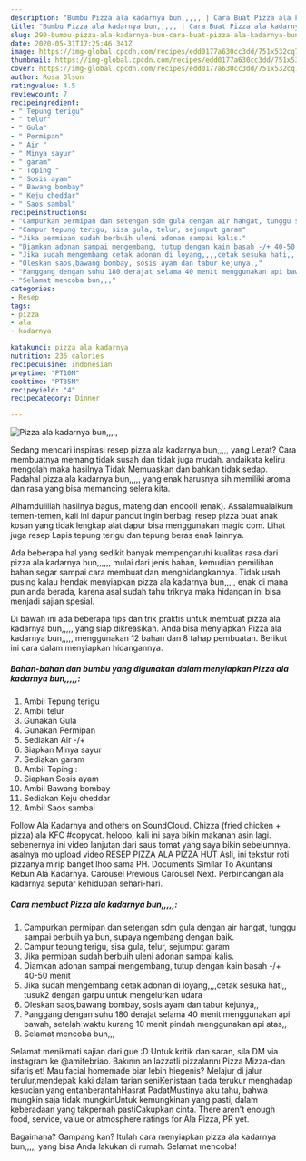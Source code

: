 ```yaml
---
description: "Bumbu Pizza ala kadarnya bun,,,,, | Cara Buat Pizza ala kadarnya bun,,,,, Yang Paling Enak"
title: "Bumbu Pizza ala kadarnya bun,,,,, | Cara Buat Pizza ala kadarnya bun,,,,, Yang Paling Enak"
slug: 290-bumbu-pizza-ala-kadarnya-bun-cara-buat-pizza-ala-kadarnya-bun-yang-paling-enak
date: 2020-05-31T17:25:46.341Z
image: https://img-global.cpcdn.com/recipes/edd0177a630cc3dd/751x532cq70/pizza-ala-kadarnya-bun-foto-resep-utama.jpg
thumbnail: https://img-global.cpcdn.com/recipes/edd0177a630cc3dd/751x532cq70/pizza-ala-kadarnya-bun-foto-resep-utama.jpg
cover: https://img-global.cpcdn.com/recipes/edd0177a630cc3dd/751x532cq70/pizza-ala-kadarnya-bun-foto-resep-utama.jpg
author: Rosa Olson
ratingvalue: 4.5
reviewcount: 7
recipeingredient:
- " Tepung terigu"
- " telur"
- " Gula"
- " Permipan"
- " Air "
- " Minya sayur"
- " garam"
- " Toping "
- " Sosis ayam"
- " Bawang bombay"
- " Keju cheddar"
- " Saos sambal"
recipeinstructions:
- "Campurkan permipan dan setengan sdm gula dengan air hangat, tunggu sampai berbuih ya bun, supaya ngembang dengan baik."
- "Campur tepung terigu, sisa gula, telur, sejumput garam"
- "Jika permipan sudah berbuih uleni adonan sampai kalis."
- "Diamkan adonan sampai mengembang, tutup dengan kain basah -/+ 40-50 menit"
- "Jika sudah mengembang cetak adonan di loyang,,,,cetak sesuka hati,, tusuk2 dengan garpu untuk mengelurkan udara"
- "Oleskan saos,bawang bombay, sosis ayam dan tabur kejunya,,"
- "Panggang dengan suhu 180 derajat selama 40 menit menggunakan api bawah, setelah waktu kurang 10 menit pindah menggunakan api atas,,"
- "Selamat mencoba bun,,,"
categories:
- Resep
tags:
- pizza
- ala
- kadarnya

katakunci: pizza ala kadarnya 
nutrition: 236 calories
recipecuisine: Indonesian
preptime: "PT10M"
cooktime: "PT35M"
recipeyield: "4"
recipecategory: Dinner

---
```



![Pizza ala kadarnya bun,,,,,](https://img-global.cpcdn.com/recipes/edd0177a630cc3dd/751x532cq70/pizza-ala-kadarnya-bun-foto-resep-utama.jpg)

Sedang mencari inspirasi resep pizza ala kadarnya bun,,,,, yang Lezat? Cara membuatnya memang tidak susah dan tidak juga mudah. andaikata keliru mengolah maka hasilnya Tidak Memuaskan dan bahkan tidak sedap. Padahal pizza ala kadarnya bun,,,,, yang enak harusnya sih memiliki aroma dan rasa yang bisa memancing selera kita.

Alhamdulillah hasilnya bagus, mateng dan endooll (enak). Assalamualaikum temen-temen, kali ini dapur pandut ingin berbagi resep pizza buat anak kosan yang tidak lengkap alat dapur bisa menggunakan magic com. Lihat juga resep Lapis tepung terigu dan tepung beras enak lainnya.

Ada beberapa hal yang sedikit banyak mempengaruhi kualitas rasa dari pizza ala kadarnya bun,,,,,, mulai dari jenis bahan, kemudian pemilihan bahan segar sampai cara membuat dan menghidangkannya. Tidak usah pusing kalau hendak menyiapkan pizza ala kadarnya bun,,,,, enak di mana pun anda berada, karena asal sudah tahu triknya maka hidangan ini bisa menjadi sajian spesial.


Di bawah ini ada beberapa tips dan trik praktis untuk membuat pizza ala kadarnya bun,,,,, yang siap dikreasikan. Anda bisa menyiapkan Pizza ala kadarnya bun,,,,, menggunakan 12 bahan dan 8 tahap pembuatan. Berikut ini cara dalam menyiapkan hidangannya.

<!--inarticleads1-->

##### Bahan-bahan dan bumbu yang digunakan dalam menyiapkan Pizza ala kadarnya bun,,,,,:

1. Ambil  Tepung terigu
1. Ambil  telur
1. Gunakan  Gula
1. Gunakan  Permipan
1. Sediakan  Air -/+
1. Siapkan  Minya sayur
1. Sediakan  garam
1. Ambil  Toping :
1. Siapkan  Sosis ayam
1. Ambil  Bawang bombay
1. Sediakan  Keju cheddar
1. Ambil  Saos sambal


Follow Ala Kadarnya and others on SoundCloud. Chizza (fried chicken + pizza) ala KFC #copycat. helooo, kali ini saya bikin makanan asin lagi. sebenernya ini video lanjutan dari saus tomat yang saya bikin sebelumnya. asalnya mo upload video RESEP PIZZA ALA PIZZA HUT Asli, ini tekstur roti pizzanya mirip banget lhoo sama PH. Documents Similar To Akuntansi Kebun Ala Kadarnya. Carousel Previous Carousel Next. ‎Perbincangan ala kadarnya seputar kehidupan sehari-hari. 

<!--inarticleads2-->

##### Cara membuat Pizza ala kadarnya bun,,,,,:

1. Campurkan permipan dan setengan sdm gula dengan air hangat, tunggu sampai berbuih ya bun, supaya ngembang dengan baik.
1. Campur tepung terigu, sisa gula, telur, sejumput garam
1. Jika permipan sudah berbuih uleni adonan sampai kalis.
1. Diamkan adonan sampai mengembang, tutup dengan kain basah -/+ 40-50 menit
1. Jika sudah mengembang cetak adonan di loyang,,,,cetak sesuka hati,, tusuk2 dengan garpu untuk mengelurkan udara
1. Oleskan saos,bawang bombay, sosis ayam dan tabur kejunya,,
1. Panggang dengan suhu 180 derajat selama 40 menit menggunakan api bawah, setelah waktu kurang 10 menit pindah menggunakan api atas,,
1. Selamat mencoba bun,,,


Selamat menikmati sajian dari gue :D Untuk kritik dan saran, sila DM via instagram ke @amifebriao. Bakının ən ləzzətli pizzalarını Pizza Mizza-dan sifariş et! Mau facial homemade biar lebih hiegenis? Melajur di jalur terulur,mendepak kaki dalam tarian seniKenistaan tiada terukur menghadap kesucian yang entahberantahHasrat PadatMustinya aku tahu, bahwa mungkin saja tidak mungkinUntuk kemungkinan yang pasti, dalam keberadaan yang takpernah pastiCakupkan cinta. There aren&#39;t enough food, service, value or atmosphere ratings for Ala Pizza, PR yet. 

Bagaimana? Gampang kan? Itulah cara menyiapkan pizza ala kadarnya bun,,,,, yang bisa Anda lakukan di rumah. Selamat mencoba!
